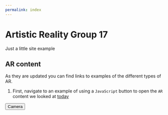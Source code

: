```yaml
---
permalink: index
---
```


# Artistic Reality Group 17

Just a little site example

## AR content

As they are updated you can find links to examples of the different types of AR.

1. First, navigate to an example of using a `JavaScript` button to open the `AR` content we looked at [today](website/pages/index-1.html)


<button type="button" onclick="openTab('website/pages/index-1.html')">Camera</button>

<script>
function openTab(url) {
const link = document.createElement('a');
link.href = url;
link.target = '\_blank';
document.body.appendChild(link);
link.click();
link.remove();
}
</script>
